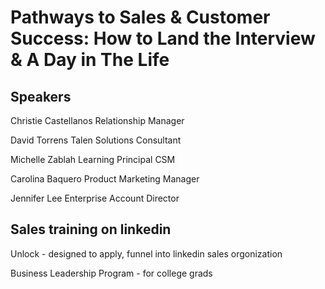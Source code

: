 # Pathways to Sales & Customer Success: How to Land the Interview & A Day in The Life

## Speakers

Christie Castellanos
Relationship Manager

David Torrens
Talen Solutions Consultant

Michelle Zablah 
Learning Principal CSM

Carolina Baquero
Product Marketing Manager

Jennifer Lee
Enterprise Account Director

## Sales training on linkedin

Unlock - designed to apply, funnel into linkedin sales orgonization

Business Leadership Program - for college grads

